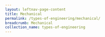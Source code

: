 ```yaml
---
layout: leftnav-page-content
title: Mechanical
permalink: /types-of-engineering/mechanical/
breadcrumb: Mechanical
collection_name: types-of-engineering
---
```

